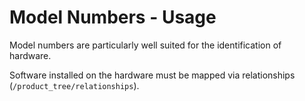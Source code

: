 # Model Numbers - Usage

Model numbers are particularly well suited for the identification of hardware.

Software installed on the hardware must be mapped via relationships (`/product_tree/relationships`).
